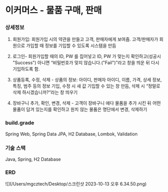 # 이커머스 - 물품 구매, 판매
### 상세정보
1. 회원가입: 회원가입 시의 약관을 만들고 고객, 판매자에게 보여줌. 고객/판매자가 회원으로 가입할 때 정보를 기입할 수 있도록 시스템을 만듬

2. 로그인- 회원가입할 때의 ID, PW 를 집어넣고 ID, PW 가 맞는지 확인하고(성공시 "Success") 아니면 “비밀번호가 맞지 않습니다.("Fail")”라고 창을 띄운 뒤 다시 기입하도록 함.

3. 상품등록, 수정, 삭제 - 상품의 정보: 아이디, 판매자 아이디, 이름, 가격, 상세 정보, 특징, 범주 등의 정보 기입, 수정 시 새 값 기입할 수 있는 창 만듬, 삭제 시 “정말로 삭제 하시겠습니까?”라는 창 띄우기

4. 장바구니 추가, 확인, 변경, 삭제 - 고객이 장바구니 에다 물품을 추가 시킨 뒤 어떤 물품이 담겨 있는지를 확인하고 원치 않는 물품은 명단에서 변경, 삭제하기

### build.grade
Spring Web, Spring Data JPA, H2 Database, Lombok, Validation
### 기술 스택
Java, Spring, H2 Database
### ERD
![](/Users/mgcztech/Desktop/스크린샷 2023-10-13 오후 6.34.50.png)